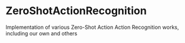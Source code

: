 # ZeroShotActionRecognition
Implementation of various Zero-Shot Action Action Recognition works, including our own and others
